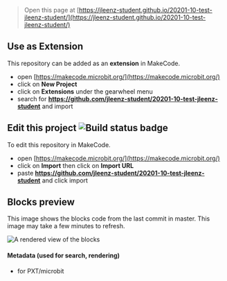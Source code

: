 
> Open this page at [https://jleenz-student.github.io/20201-10-test-jleenz-student/](https://jleenz-student.github.io/20201-10-test-jleenz-student/)

## Use as Extension

This repository can be added as an **extension** in MakeCode.

* open [https://makecode.microbit.org/](https://makecode.microbit.org/)
* click on **New Project**
* click on **Extensions** under the gearwheel menu
* search for **https://github.com/jleenz-student/20201-10-test-jleenz-student** and import

## Edit this project ![Build status badge](https://github.com/jleenz-student/20201-10-test-jleenz-student/workflows/MakeCode/badge.svg)

To edit this repository in MakeCode.

* open [https://makecode.microbit.org/](https://makecode.microbit.org/)
* click on **Import** then click on **Import URL**
* paste **https://github.com/jleenz-student/20201-10-test-jleenz-student** and click import

## Blocks preview

This image shows the blocks code from the last commit in master.
This image may take a few minutes to refresh.

![A rendered view of the blocks](https://github.com/jleenz-student/20201-10-test-jleenz-student/raw/master/.github/makecode/blocks.png)

#### Metadata (used for search, rendering)

* for PXT/microbit
<script src="https://makecode.com/gh-pages-embed.js"></script><script>makeCodeRender("{{ site.makecode.home_url }}", "{{ site.github.owner_name }}/{{ site.github.repository_name }}");</script>
